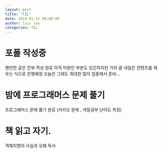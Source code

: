 ```yaml
---
layout: post
title: "TIL"
date: 2019-01-15 00:00:00
author: luis lee
categories: TIL
---
```


# 포폴 작성중

웬만한 글은 전부 작성 완료
아직 미완인 부분도 있긴하지만 거의 끝
내일은 컨텐츠를 채우는 식으로 진행예정
오늘은 그래도 최대한 많이 집중해서 준비...

# 밤에 프로그래머스 문제 풀기

프로그래머스 문제 풀기 완료 (카카오 문제 , 색칠공부 난이도 측정)

# 책 읽고 자기.

객체지향의 사실과 오해 독서
